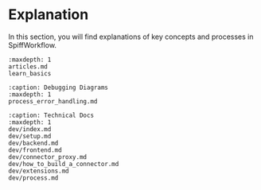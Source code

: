# Explanation

In this section, you will find explanations of key concepts and processes in SpiffWorkflow.

```{toctree}
:maxdepth: 1
articles.md
learn_basics
```

```{toctree}
:caption: Debugging Diagrams
:maxdepth: 1
process_error_handling.md
```

```{toctree}
:caption: Technical Docs
:maxdepth: 1
dev/index.md
dev/setup.md
dev/backend.md
dev/frontend.md
dev/connector_proxy.md
dev/how_to_build_a_connector.md
dev/extensions.md
dev/process.md
```
